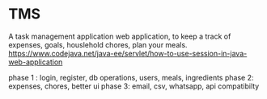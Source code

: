 # TMS
A task management application web application, to keep a track of expenses, goals, houslehold chores, plan your meals.
https://www.codejava.net/java-ee/servlet/how-to-use-session-in-java-web-application

phase 1 : login, register, db operations, users, meals, ingredients
phase 2: expenses, chores, better ui
phase 3: email, csv, whatsapp, api compatibilty
